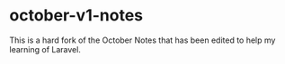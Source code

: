 # october-v1-notes
This is a hard fork of the October Notes that has been edited to help my learning of Laravel.
